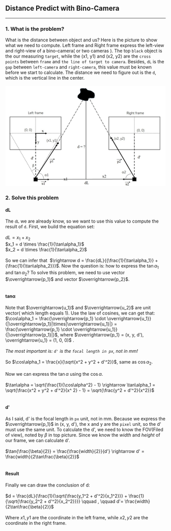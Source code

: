 <script type="text/javascript" src="http://cdn.mathjax.org/mathjax/latest/MathJax.js?config=TeX-AMS-MML_HTMLorMML"></script>
<script type="text/x-mathjax-config">
    MathJax.Hub.Config({ tex2jax: {inlineMath: [['$', '$']]}, messageStyle: "none" });
</script>

## Distance Predict with Bino-Camera
---
### 1. What is the problem?
What is the distance between object and us? Here is the picture to show what we need to compute. Left frame and Right frame express the left-view and right-view of a bino-camera( or two cameras ). The top `black` object is the our measuring `target`, while the (x1, y1) and (x2, y2) are the `cross points` between `frame` and `the line of target to camera`. Besides, `dL` is the `gap` between `left-camera` and `right-camera`, this value must be known before we start to calculate. The distance we need to figure out is the `d`, which is the vertical line in the center.<br><br>
<img src="assets/distance_predict_image.jpg">

### 2. Solve this problem
#### dL
The `dL` we are already know, so we want to use this value to compute the result of `d`. First, we build the equation set:<br><br>
$dL = x_1 + x_2$<br>
$x_1 = d \times \frac{1}{\tan\alpha_1}$<br>
$x_2 = d \times \frac{1}{\tan\alpha_2}$<br>
<br>
So we can infer that&nbsp; 
$\rightarrow d = \frac{dL}{{\frac{1}{\tan\alpha_1}} + {\frac{1}{\tan\alpha_2}}}$. Now the question is: how to express the $\tan\alpha_1$ and $\tan\alpha_2$? To solve this problem, we need to use vector $\overrightarrow{p_1}$ and vector $\overrightarrow{p_2}$.<br><br>

#### tanα
Note that $\overrightarrow{u_1}$ and $\overrightarrow{u_2}$ are unit vector( which length equals 1). Use the law of cosines, we can get that: 
$\cos\alpha_1 = \frac{\overrightarrow{p_1} \cdot \overrightarrow{u_1}}{|\overrightarrow{p_1}|\times|\overrightarrow{u_1}|} = \frac{\overrightarrow{p_1} \cdot \overrightarrow{u_1}}{|\overrightarrow{p_1}|}$, where $\overrightarrow{p_1} = (x, y, d'), \overrightarrow{u_1} = (1, 0, 0)$ . <br><br>
*The most important is: `d'` is the `focal length in px`, not in mm!*<br><br>
So $\cos\alpha_1 = \frac{x}{\sqrt{x^2 + y^2 + d'^2}}$, same as $\cos\alpha_2$.<br><br>
Now we can express the $\tan\alpha$ using the $\cos\alpha$. <br><br>
$\tan\alpha = \sqrt{\frac{1}{\cos\alpha^2} - 1} \rightarrow \tan\alpha_1 = \sqrt{\frac{x^2 + y^2 + d'^2}{x^ 2} - 1} = \sqrt{\frac{y^2 + d'^2}{x^2}}$
<br><br>

#### d'
As I said, d' is the focal length in `px` unit, not in mm. Because we express the $\overrightarrow{p_1}$ in (x, y, d'), the x and y are the `pixel` unit, so the d' must use the same unit. To calculate the d', we need to know the FOV(Filed of view), noted by $\beta$ in top picture. Since we know the *width* and *height* of our frame, we can calculate d'.<br><br>
$\tan{\frac{\beta}{2}} = \frac{\frac{width}{2}}{d'} \rightarrow d' = \frac{width}{2\tan\frac{\beta}{2}}$<br><br>

#### Result
Finally we can draw the conclusion of d:<br><br>
$d = \frac{dL}{\frac{1}{\sqrt{\frac{y_1^2 + d'^2}{x_1^2}}} + \frac{1}{\sqrt{\frac{y_2^2 + d'^2}{x_2^2}}}} \qquad , \qquad d'= \frac{width}{2\tan\frac{\beta}{2}}$<br><br>
Where $x1, y1$ are the coordinate in the left frame, while $x2, y2$ are the coordinate in the right frame.